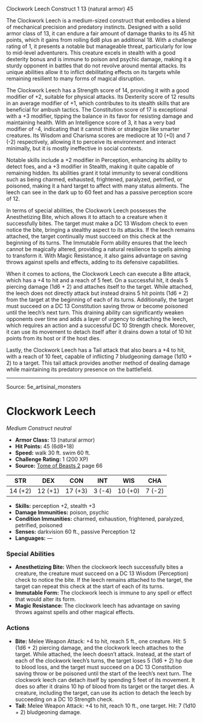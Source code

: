 <MonsterName/>Clockwork Leech</MonsterName>
<CreatureType/>Construct</CreatureType>
<CR/>1</CR>
<AC/>13 (natural armor)</AC>
<HP/>45</HP>
<summary>The Clockwork Leech is a medium-sized construct that embodies a blend of mechanical precision and predatory instincts. Designed with a solid armor class of 13, it can endure a fair amount of damage thanks to its 45 hit points, which it gains from rolling 6d8 plus an additional 18. With a challenge rating of 1, it presents a notable but manageable threat, particularly for low to mid-level adventurers. This creature excels in stealth with a good dexterity bonus and is immune to poison and psychic damage, making it a sturdy opponent in battles that do not revolve around mental attacks. Its unique abilities allow it to inflict debilitating effects on its targets while remaining resilient to many forms of magical disruption.</summary>

<detail>

The Clockwork Leech has a Strength score of 14, providing it with a good modifier of +2, suitable for physical attacks. Its Dexterity score of 12 results in an average modifier of +1, which contributes to its stealth skills that are beneficial for ambush tactics. The Constitution score of 17 is exceptional with a +3 modifier, tipping the balance in its favor for resisting damage and maintaining health. With an Intelligence score of 3, it has a very bad modifier of -4, indicating that it cannot think or strategize like smarter creatures. Its Wisdom and Charisma scores are mediocre at 10 (+0) and 7 (-2) respectively, allowing it to perceive its environment and interact minimally, but it is mostly ineffective in social contexts.

Notable skills include a +2 modifier in Perception, enhancing its ability to detect foes, and a +3 modifier in Stealth, making it quite capable of remaining hidden. Its abilities grant it total immunity to several conditions such as being charmed, exhausted, frightened, paralyzed, petrified, or poisoned, making it a hard target to affect with many status ailments. The leech can see in the dark up to 60 feet and has a passive perception score of 12.

In terms of special abilities, the Clockwork Leech possesses the Anesthetizing Bite, which allows it to attach to a creature when it successfully bites. The target must make a DC 13 Wisdom check to even notice the bite, bringing a stealthy aspect to its attacks. If the leech remains attached, the target continually must succeed on this check at the beginning of its turns. The Immutable Form ability ensures that the leech cannot be magically altered, providing a natural resilience to spells aiming to transform it. With Magic Resistance, it also gains advantage on saving throws against spells and effects, adding to its defensive capabilities.

When it comes to actions, the Clockwork Leech can execute a Bite attack, which has a +4 to hit and a reach of 5 feet. On a successful hit, it deals 5 piercing damage (1d6 + 2) and attaches itself to the target. While attached, the leech does not directly attack but instead drains 5 hit points (1d6 + 2) from the target at the beginning of each of its turns. Additionally, the target must succeed on a DC 13 Constitution saving throw or become poisoned until the leech’s next turn. This draining ability can significantly weaken opponents over time and adds a layer of urgency to detaching the leech, which requires an action and a successful DC 10 Strength check. Moreover, it can use its movement to detach itself after it drains down a total of 10 hit points from its host or if the host dies. 

Lastly, the Clockwork Leech has a Tail attack that also bears a +4 to hit, with a reach of 10 feet, capable of inflicting 7 bludgeoning damage (1d10 + 2) to a target. This tail attack provides another method of dealing damage while maintaining its predatory presence on the battlefield.</detail>



---

Source: 5e_artisinal_monsters

# Clockwork Leech

*Medium* *Construct* *neutral*

- **Armor Class:** 13 (natural armor)
- **Hit Points:** 45 (6d8+18)
- **Speed:** walk 30 ft. swim 60 ft.
- **Challenge Rating:** 1 (200 XP)
- **Source:** [Tome of Beasts 2](https://koboldpress.com/kpstore/product/tome-of-beasts-2-for-5th-edition) page 66

| STR | DEX | CON | INT | WIS | CHA |
| --- | --- | --- | --- | --- | --- |
| 14 (+2) | 12 (+1) | 17 (+3) | 3 (-4) | 10 (+0) | 7 (-2) |

- **Skills:** perception +2, stealth +3
- **Damage Immunities:** poison, psychic
- **Condition Immunities:** charmed, exhaustion, frightened, paralyzed, petrified, poisoned
- **Senses:** darkvision 60 ft., passive Perception 12
- **Languages:** —

### Special Abilities

- **Anesthetizing Bite:** When the clockwork leech successfully bites a creature, the creature must succeed on a DC 13 Wisdom (Perception) check to notice the bite. If the leech remains attached to the target, the target can repeat this check at the start of each of its turns.
- **Immutable Form:** The clockwork leech is immune to any spell or effect that would alter its form.
- **Magic Resistance:** The clockwork leech has advantage on saving throws against spells and other magical effects.

### Actions

- **Bite:** Melee Weapon Attack: +4 to hit, reach 5 ft., one creature. Hit: 5 (1d6 + 2) piercing damage, and the clockwork leech attaches to the target. While attached, the leech doesn’t attack. Instead, at the start of each of the clockwork leech’s turns, the target loses 5 (1d6 + 2) hp due to blood loss, and the target must succeed on a DC 13 Constitution saving throw or be poisoned until the start of the leech’s next turn. The clockwork leech can detach itself by spending 5 feet of its movement. It does so after it drains 10 hp of blood from its target or the target dies. A creature, including the target, can use its action to detach the leech by succeeding on a DC 10 Strength check.
- **Tail:** Melee Weapon Attack: +4 to hit, reach 10 ft., one target. Hit: 7 (1d10 + 2) bludgeoning damage.




